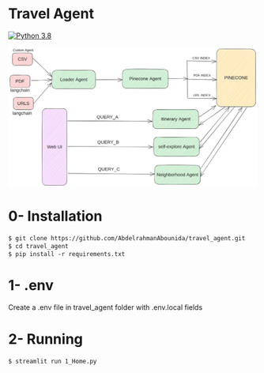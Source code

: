 # Travel Agent
[![Python 3.8](https://img.shields.io/badge/Python-3.10-3776AB?logo=python)](https://www.python.org/downloads/release/python-360/)

![](./travel.png)


# 0- Installation

```
$ git clone https://github.com/AbdelrahmanAbounida/travel_agent.git
$ cd travel_agent
$ pip install -r requirements.txt
```

# 1- .env
Create a .env file in travel_agent folder with .env.local fields 

# 2- Running

```
$ streamlit run 1_Home.py
```
